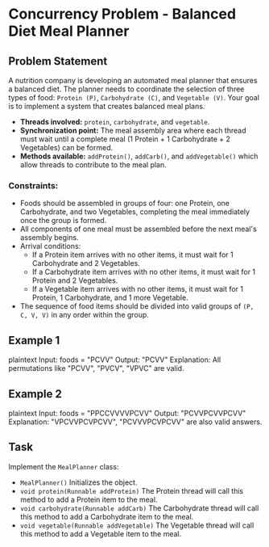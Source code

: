 # Concurrency Problem - Balanced Diet Meal Planner

## Problem Statement

A nutrition company is developing an automated meal planner that ensures a balanced diet. The planner needs to coordinate the selection of three types of food: `Protein (P)`, `Carbohydrate (C)`, and `Vegetable (V)`. Your goal is to implement a system that creates balanced meal plans.

- **Threads involved:** `protein`, `carbohydrate`, and `vegetable`.
- **Synchronization point:** The meal assembly area where each thread must wait until a complete meal (1 Protein + 1 Carbohydrate + 2 Vegetables) can be formed.
- **Methods available:** `addProtein()`, `addCarb()`, and `addVegetable()` which allow threads to contribute to the meal plan.

### Constraints:
- Foods should be assembled in groups of four: one Protein, one Carbohydrate, and two Vegetables, completing the meal immediately once the group is formed.
- All components of one meal must be assembled before the next meal's assembly begins.
- Arrival conditions:
    - If a Protein item arrives with no other items, it must wait for 1 Carbohydrate and 2 Vegetables.
    - If a Carbohydrate item arrives with no other items, it must wait for 1 Protein and 2 Vegetables.
    - If a Vegetable item arrives with no other items, it must wait for 1 Protein, 1 Carbohydrate, and 1 more Vegetable.
- The sequence of food items should be divided into valid groups of `(P, C, V, V)` in any order within the group.

## Example 1
plaintext Input: foods = "PCVV" Output: "PCVV" Explanation: All permutations like "PCVV", "PVCV", "VPVC" are valid.

## Example 2
plaintext Input: foods = "PPCCVVVVPCVV" Output: "PCVVPCVVPCVV" Explanation: "VPCVVPCVPCVV", "PCVVVPCVPCVV" are also valid answers.

## Task

Implement the `MealPlanner` class:

- `MealPlanner()` Initializes the object.
- `void protein(Runnable addProtein)` The Protein thread will call this method to add a Protein item to the meal.
- `void carbohydrate(Runnable addCarb)` The Carbohydrate thread will call this method to add a Carbohydrate item to the meal.
- `void vegetable(Runnable addVegetable)` The Vegetable thread will call this method to add a Vegetable item to the meal.